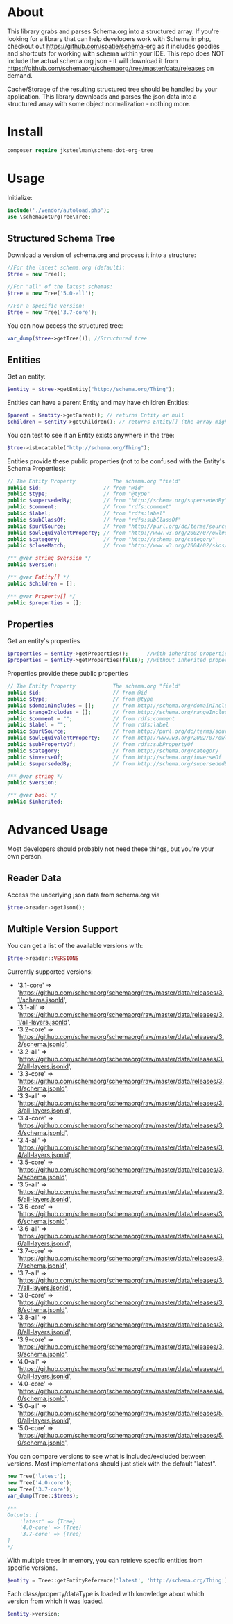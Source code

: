 About
=============
This library grabs and parses Schema.org into a structured array.
If you're looking for a library that can help developers work with Schema in php, checkout out
https://github.com/spatie/schema-org as it includes goodies and shortcuts for working with schema 
within your IDE. This repo does NOT include the actual schema.org json - it will download it from 
https://github.com/schemaorg/schemaorg/tree/master/data/releases on demand.

Cache/Storage of the resulting structured tree should be handled by your application. 
This library downloads and parses the json data into a structured array 
with some object normalization - nothing more.  


Install
=======
```php
composer require jksteelman\schema-dot-org-tree
```

Usage
========
Initialize:
```php
include('./vendor/autoload.php');
use \schemaDotOrgTree\Tree;
```

Structured Schema Tree
------------------------------------
Download a version of schema.org and process it into a structure:
```php
//For the latest schema.org (default):
$tree = new Tree(); 

//For "all" of the latest schemas:
$tree = new Tree('5.0-all');

//For a specific version:
$tree = new Tree('3.7-core');
```

You can now access the structured tree:
```php
var_dump($tree->getTree()); //Structured tree 
```

Entities
------------------------------------
Get an entity:
```php
$entity = $tree->getEntity("http://schema.org/Thing");
```

Entities can have a parent Entity and may have children Entities:
```php
$parent = $entity->getParent(); // returns Entity or null
$children = $entity->getChildren(); // returns Entity[] (the array might be empty)
```

You can test to see if an Entity exists anywhere in the tree:
```php
$tree->isLocatable("http://schema.org/Thing");
```

Entities provide these public properties 
(not to be confused with the Entity's Schema Properties):
```php
// The Entity Property            The schema.org "field"
public $id;                    // from "@id"
public $type;                  // from "@type"
public $supersededBy;          // from "http://schema.org/supersededBy"
public $comment;               // from "rdfs:comment"
public $label;                 // from "rdfs:label"
public $subClassOf;            // from "rdfs:subClassOf"
public $purlSource;            // from "http://purl.org/dc/terms/source"
public $owlEquivalentProperty; // from "http://www.w3.org/2002/07/owl#equivalentClass"
public $category;              // from "http://schema.org/category"
public $closeMatch;            // from "http://www.w3.org/2004/02/skos/core#closeMatch"

/** @var string $version */
public $version;

/** @var Entity[] */
public $children = [];

/** @var Property[] */
public $properties = [];
```


Properties
------------------------------------
Get an entity's properties
```php
$properties = $entity->getProperties();      //with inherited properties
$properties = $entity->getProperties(false); //without inherited properties
```

Properties provide these public properties
```php
// The Entity Property            The schema.org "field"
public $id;                       // from @id
public $type;                     // from @type
public $domainIncludes = [];      // from http://schema.org/domainIncludes
public $rangeIncludes = [];       // from http://schema.org/rangeIncludes
public $comment = "";             // from rdfs:comment
public $label = "";               // from rdfs:label
public $purlSource;               // from http://purl.org/dc/terms/source
public $owlEquivalentProperty;    // from http://www.w3.org/2002/07/owl#equivalentProperty
public $subPropertyOf;            // from rdfs:subPropertyOf
public $category;                 // from http://schema.org/category
public $inverseOf;                // from http://schema.org/inverseOf
public $supersededBy;             // from http://schema.org/supersededBy

/** @var string */
public $version;

/** @var bool */
public $inherited; 
```

Advanced Usage
============================
Most developers should probably not need these things, but you're your own person.

Reader Data
----------------------------
Access the underlying json data from schema.org via 
```php
$tree->reader->getJson();
```


Multiple Version Support
------------------------------------
You can get a list of the available versions with:
```php
$tree->reader::VERSIONS
```

Currently supported versions:
 - '3.1-core' => 'https://github.com/schemaorg/schemaorg/raw/master/data/releases/3.1/schema.jsonld',
 - '3.1-all' => 'https://github.com/schemaorg/schemaorg/raw/master/data/releases/3.1/all-layers.jsonld',
 - '3.2-core' => 'https://github.com/schemaorg/schemaorg/raw/master/data/releases/3.2/schema.jsonld',
 - '3.2-all' => 'https://github.com/schemaorg/schemaorg/raw/master/data/releases/3.2/all-layers.jsonld',
 - '3.3-core' => 'https://github.com/schemaorg/schemaorg/raw/master/data/releases/3.3/schema.jsonld',
 - '3.3-all' => 'https://github.com/schemaorg/schemaorg/raw/master/data/releases/3.3/all-layers.jsonld',
 - '3.4-core' => 'https://github.com/schemaorg/schemaorg/raw/master/data/releases/3.4/schema.jsonld',
 - '3.4-all' => 'https://github.com/schemaorg/schemaorg/raw/master/data/releases/3.4/all-layers.jsonld',
 - '3.5-core' => 'https://github.com/schemaorg/schemaorg/raw/master/data/releases/3.5/schema.jsonld',
 - '3.5-all' => 'https://github.com/schemaorg/schemaorg/raw/master/data/releases/3.5/all-layers.jsonld',
 - '3.6-core' => 'https://github.com/schemaorg/schemaorg/raw/master/data/releases/3.6/schema.jsonld',
 - '3.6-all' => 'https://github.com/schemaorg/schemaorg/raw/master/data/releases/3.6/all-layers.jsonld',
 - '3.7-core' => 'https://github.com/schemaorg/schemaorg/raw/master/data/releases/3.7/schema.jsonld',
 - '3.7-all' => 'https://github.com/schemaorg/schemaorg/raw/master/data/releases/3.7/all-layers.jsonld',
 - '3.8-core' => 'https://github.com/schemaorg/schemaorg/raw/master/data/releases/3.8/schema.jsonld',
 - '3.8-all' => 'https://github.com/schemaorg/schemaorg/raw/master/data/releases/3.8/all-layers.jsonld',
 - '3.9-core' => 'https://github.com/schemaorg/schemaorg/raw/master/data/releases/3.9/schema.jsonld',
 - '4.0-all' => 'https://github.com/schemaorg/schemaorg/raw/master/data/releases/4.0/all-layers.jsonld',
 - '4.0-core' => 'https://github.com/schemaorg/schemaorg/raw/master/data/releases/4.0/schema.jsonld',
 - '5.0-all' => 'https://github.com/schemaorg/schemaorg/raw/master/data/releases/5.0/all-layers.jsonld',
 - '5.0-core' => 'https://github.com/schemaorg/schemaorg/raw/master/data/releases/5.0/schema.jsonld',

You can compare versions to see what is included/excluded between versions. 
Most implementations should just stick with the default "latest".
```php
new Tree('latest');
new Tree('4.0-core');
new Tree('3.7-core');
var_dump(Tree::$trees);

/** 
Outputs: [
    'latest' => {Tree}
    '4.0-core' => {Tree}
    '3.7-core' => {Tree}
]
*/
```

With multiple trees in memory, you can retrieve specfic entities from specific versions.
```php
$entity = Tree::getEntityReference('latest', 'http://schema.org/Thing');
```

Each class/property/dataType is loaded with knowledge about which version from which it was loaded.
```php
$entity->version;
```
